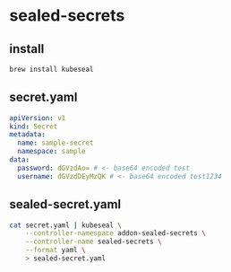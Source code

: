 # sealed-secrets

## install

```bash
brew install kubeseal
```

## secret.yaml

```yaml
apiVersion: v1
kind: Secret
metadata:
  name: sample-secret
  namespace: sample
data:
  password: dGVzdAo= # <- base64 encoded test
  username: dGVzdDEyMzQK # <- base64 encoded test1234
```

## sealed-secret.yaml

```bash
cat secret.yaml | kubeseal \
    --controller-namespace addon-sealed-secrets \
    --controller-name sealed-secrets \
    --format yaml \
    > sealed-secret.yaml
```
